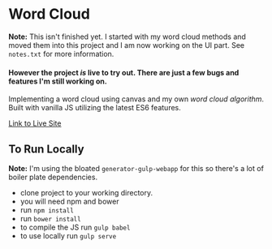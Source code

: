 # Word Cloud

**Note:** This isn't finished yet. I started with my word cloud methods and moved them into this project and I am now working on the UI part. See `notes.txt` for more information.

#### However the project *is* live to try out. There are just a few bugs and features I'm still working on.
Implementing a word cloud using canvas and my own *word cloud algorithm*. Built with vanilla JS utilizing the latest ES6 features.

[Link to Live Site](http://maxehnert.github.io/Word-Cloud/)

## To Run Locally
**Note:** I'm using the bloated `generator-gulp-webapp` for this so there's a lot of boiler plate dependencies.

- clone project to your working directory.
- you will need npm and bower
- run `npm install`
- run `bower install`
- to compile the JS run `gulp babel`
- to use locally run `gulp serve`
